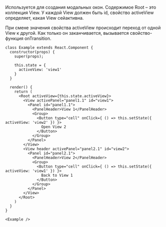 Используется для создания модальных окон. Содержимое Root – это коллекция View. У каждой View должен быть id,
свойство activeView определяет, какая View сейактивна.

При смене значения свойства activeView происходит переход от одной View к другой. Как только он заканчивается, вызывается свойство-функция onTransition.

```
class Example extends React.Component {
  constructor(props) {
    super(props);

    this.state = {
      activeView: 'view1'
    }
  }

  render() {
    return (
      <Root activeView={this.state.activeView}>
        <View activePanel="panel1.1" id="view1">
          <Panel id="panel1.1">
            <PanelHeader>View 1</PanelHeader>
            <Group>
              <Button type="cell" onClick={ () => this.setState({ activeView: 'view2' }) }>
                Open View 2
              </Button>
            </Group>
          </Panel>
        </View>
        <View header activePanel="panel2.1" id="view2">
          <Panel id="panel2.1">
            <PanelHeader>View 2</PanelHeader>
            <Group>
              <Button type="cell" onClick={ () => this.setState({ activeView: 'view1' }) }>
                Back to View 1
              </Button>
            </Group>
          </Panel>
        </View>
      </Root>
    )
  }
}

<Example />
```

